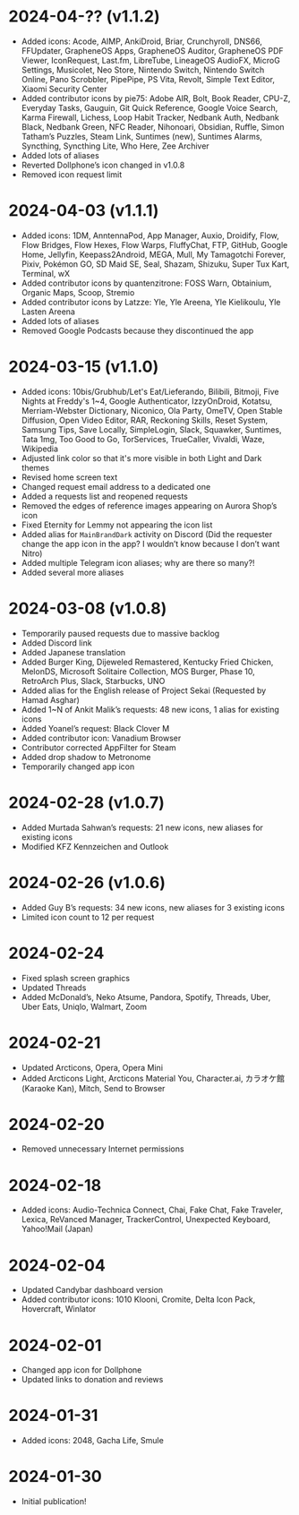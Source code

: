 # 2024-04-?? (v1.1.2)
- Added icons: Acode, AIMP, AnkiDroid, Briar, Crunchyroll, DNS66, FFUpdater, GrapheneOS Apps, GrapheneOS Auditor, GrapheneOS PDF Viewer, IconRequest, Last.fm, LibreTube, LineageOS AudioFX, MicroG Settings, Musicolet, Neo Store, Nintendo Switch, Nintendo Switch Online, Pano Scrobbler, PipePipe, PS Vita, Revolt, Simple Text Editor, Xiaomi Security Center
- Added contributor icons by pie75: Adobe AIR, Bolt, Book Reader, CPU-Z, Everyday Tasks, Gauguin, Git Quick Reference, Google Voice Search, Karma Firewall, Lichess, Loop Habit Tracker, Nedbank Auth, Nedbank Black, Nedbank Green, NFC Reader, Nihonoari, Obsidian, Ruffle, Simon Tatham’s Puzzles, Steam Link, Suntimes (new), Suntimes Alarms, Syncthing, Syncthing Lite, Who Here, Zee Archiver
- Added lots of aliases
- Reverted Dollphone’s icon changed in v1.0.8
- Removed icon request limit

# 2024-04-03 (v1.1.1)
- Added icons: 1DM, AnntennaPod, App Manager, Auxio, Droidify, Flow, Flow Bridges, Flow Hexes, Flow Warps, FluffyChat, FTP, GitHub, Google Home, Jellyfin, Keepass2Android, MEGA, Mull, My Tamagotchi Forever, Pixiv, Pokémon GO, SD Maid SE, Seal, Shazam, Shizuku, Super Tux Kart, Terminal, wX
- Added contributor icons by quantenzitrone: FOSS Warn, Obtainium, Organic Maps, Scoop, Stremio
- Added contributor icons by Latzze: Yle, Yle Areena, Yle Kielikoulu, Yle Lasten Areena
- Added lots of aliases
- Removed Google Podcasts because they discontinued the app

# 2024-03-15 (v1.1.0)
- Added icons: 10bis/Grubhub/Let's Eat/Lieferando, Bilibili, Bitmoji, Five Nights at Freddy's 1~4, Google Authenticator, IzzyOnDroid, Kotatsu, Merriam-Webster Dictionary, Niconico, Ola Party, OmeTV, Open Stable Diffusion, Open Video Editor, RAR, Reckoning Skills, Reset System, Samsung Tips, Save Locally, SimpleLogin, Slack, Squawker, Suntimes, Tata 1mg, Too Good to Go, TorServices, TrueCaller, Vivaldi, Waze, Wikipedia
- Adjusted link color so that it's more visible in both Light and Dark themes
- Revised home screen text
- Changed request email address to a dedicated one
- Added a requests list and reopened requests
- Removed the edges of reference images appearing on Aurora Shop’s icon
- Fixed Eternity for Lemmy not appearing the icon list
- Added alias for `MainBrandDark` activity on Discord (Did the requester change the app icon in the app? I wouldn’t know because I don’t want Nitro)
- Added multiple Telegram icon aliases; why are there so many?!
- Added several more aliases

# 2024-03-08 (v1.0.8)
- Temporarily paused requests due to massive backlog
- Added Discord link
- Added Japanese translation
- Added Burger King, Dijeweled Remastered, Kentucky Fried Chicken, MelonDS, Microsoft Solitaire Collection, MOS Burger, Phase 10, RetroArch Plus, Slack, Starbucks, UNO
- Added alias for the English release of Project Sekai (Requested by Hamad Asghar)
- Added 1~N of Ankit Malik’s requests: 48 new icons, 1 alias for existing icons
- Added Yoanel’s request: Black Clover M
- Added contributor icon: Vanadium Browser
- Contributor corrected AppFilter for Steam
- Added drop shadow to Metronome
- Temporarily changed app icon

# 2024-02-28 (v1.0.7)
- Added Murtada Sahwan’s requests: 21 new icons, new aliases for existing icons
- Modified KFZ Kennzeichen and Outlook

# 2024-02-26 (v1.0.6)
- Added Guy B’s requests: 34 new icons, new aliases for 3 existing icons
- Limited icon count to 12 per request

# 2024-02-24
- Fixed splash screen graphics
- Updated Threads
- Added McDonald’s, Neko Atsume, Pandora, Spotify, Threads, Uber, Uber Eats, Uniqlo, Walmart, Zoom

# 2024-02-21
- Updated Arcticons, Opera, Opera Mini
- Added Arcticons Light, Arcticons Material You, Character.ai, カラオケ館 (Karaoke Kan), Mitch, Send to Browser

# 2024-02-20
- Removed unnecessary Internet permissions

# 2024-02-18
- Added icons: Audio-Technica Connect, Chai, Fake Chat, Fake Traveler, Lexica, ReVanced Manager, TrackerControl, Unexpected Keyboard, Yahoo!Mail (Japan)

# 2024-02-04
- Updated Candybar dashboard version
- Added contributor icons: 1010 Klooni, Cromite, Delta Icon Pack, Hovercraft, Winlator

# 2024-02-01
- Changed app icon for Dollphone
- Updated links to donation and reviews

# 2024-01-31
- Added icons: 2048, Gacha Life, Smule

# 2024-01-30
- Initial publication!